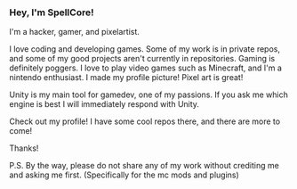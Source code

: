 ### Hey, I'm SpellCore!

I'm a hacker, gamer, and pixelartist.

I love coding and developing games. Some of my work is in private repos, and some of my good projects aren't currently in repositories.
Gaming is definitely poggers. I love to play video games such as Minecraft, and I'm a nintendo enthusiast.
I made my profile picture! Pixel art is great!

Unity is my main tool for gamedev, one of my passions. If you ask me which engine is best I will immediately respond with Unity.

Check out my profile! I have some cool repos there, and there are more to come!


Thanks!

P.S. By the way, please do not share any of my work without crediting me and asking me first. (Specifically for the mc mods and plugins)
